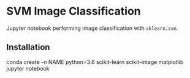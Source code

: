 # SVM Image Classification

Jupyter notebook performing image classification with `sklearn.svm`.

## Installation

conda create -n NAME python=3.6 scikit-learn scikit-image matplotlib jupyter notebook
